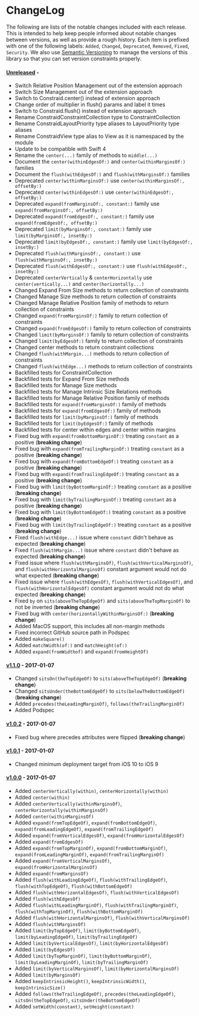 # ChangeLog

The following are lists of the notable changes included with each release.
This is intended to help keep people informed about notable changes between
versions, as well as provide a rough history. Each item is prefixed with
one of the following labels: `Added`, `Changed`, `Deprecated`,
`Removed`, `Fixed`, `Security`. We also use [Semantic
Versioning](http://semver.org) to manage the versions of this library so
that you can set version constraints properly.

#### [Unreleased][unreleased] -

* Switch Relative Position Management out of the extension approach
* Switch Size Management out of the extension approach
* Switch to Constraid.center() instead of extension approach
* Change order of multiplier in flush() params and label it times
* Switch to Constraid.flush() instead of extension approach
* Rename ConstraidConstraintCollection type to ConstraintCollection
* Rename ConstraidLayoutPriority type aliases to LayoutPriority type aliases
* Rename ConstraidView type alias to View as it is namespaced by the module
* Update to be compatible with Swift 4
* Rename the `center(...)` family of methods to `middle(...)`
* Document the `center(withinEdgesOf:)` and `center(withinMarginsOf:)` families
* Document the `flush(withEdgesOf:)` and `flush(withMarginsOf:)` families
* Deprecated `center(withinMarginsOf:)` use `center(withinMarginsOf:, offsetBy:)`
* Deprecated `center(withinEdgesOf:)` use `center(withinEdgesOf:, offsetBy:)`
* Deprecated `expand(fromMarginsOf:, constant:)` family use `expand(fromMarginsOf:, offsetBy:)`
* Deprecated `expand(fromEdgesOf:, constant:)` family use `expand(fromEdgesOf:, offsetBy:)`
* Deprecated `limit(byMarginsOf:, constant:)` family use `limit(byMarginsOf:, insetBy:)`
* Deprecated `limit(byEdgesOf:, constant:)` family use `limit(byEdgesOf:, insetBy:)`
* Deprecated `flush(withMarginsOf:, constant:)` use `flush(withMarginsOf:, insetBy:)`
* Deprecated `flush(withEdgesOf:, constant:)` use `flush(withEdgesOf:, insetBy:)`
* Deprecated `centerVertically` & `centerHorizontally` use `center(vertically...)` and `center(horizontally...)`
* Changed Expand From Size methods to return collection of constraints
* Changed Manage Size methods to return collection of constraints
* Changed Manage Relative Position family of methods to return collection of constraints
* Changed `expand(fromMarginsOf:)` family to return collection of constraints
* Changed `expand(fromEdgesOf:)` family to return collection of constraints
* Changed `limit(byMarginsOf:)` family to return collection of constraints
* Changed `limit(byEdgesOf:)` family to return collection of constraints
* Changed center methods to return constraint collections
* Changed `flush(withMargin...)` methods to return collection of constraints
* Changed `flush(withEdge...)` methods to return collection of constraints
* Backfilled tests for ConstraintCollection
* Backfilled tests for Expand From Size methods
* Backfilled tests for Manage Size methods
* Backfilled tests for Manage Intrinsic Size Relations methods
* Backfilled tests for Manage Relative Position family of methods
* Backfilled tests for `expand(fromMarginsOf:)` family of methods
* Backfilled tests for `expand(fromEdgesOf:)` family of methods
* Backfilled tests for `limit(byMarginsOf:)` family of methods
* Backfilled tests for `limit(byEdgesOf:)` family of methods
* Backfilled tests for center within edges and center within margins
* Fixed bug with `expand(fromBottomMarginOf:)` treating `constant` as a positive
  (**breaking change**)
* Fixed bug with `expand(fromTrailingMarginOf:)` treating `constant` as a positive
  (**breaking change**)
* Fixed bug with `expand(fromBottomEdgeOf:)` treating `constant` as a positive
  (**breaking change**)
* Fixed bug with `expand(fromTrailingEdgeOf:)` treating `constant` as a positive
  (**breaking change**)
* Fixed bug with `limit(byBottomMarginOf:)` treating `constant` as a positive
  (**breaking change**)
* Fixed bug with `limit(byTrailingMarginOf:)` treating `constant` as a positive
  (**breaking change**)
* Fixed bug with `limit(byBottomEdgeOf:)` treating `constant` as a positive
  (**breaking change**)
* Fixed bug with `limit(byTrailingEdgeOf:)` treating `constant` as a positive
  (**breaking change**)
* Fixed `flush(withEdge...)` issue where `constant` didn't behave as expected
  (**breaking change**)
* Fixed `flush(withMargin...)` issue where `constant` didn't behave as expected
  (**breaking change**)
* Fixed issue where `flush(withMarginsOf)`, `flush(withVerticalMarginsOf)`, and
  `flush(withHorizontalMarginsOf)` constant argument would not do what expected
  (**breaking change**)
* Fixed issue where `flush(withEdgesOf)`, `flush(withVerticalEdgesOf)`, and
  `flush(withHorizontalEdgesOf)` constant argument would not do what expected
  (**breaking change**)
* Fixed `by` on `sits(aboveTheTopEdgeOf)` and `sits(aboveTheTopMarginOf)` to not
  be inverted (**breaking change**)
* Fixed bug with `center(horizontallyWithinMarginsOf:)` (**breaking change**)
* Added MacOS support, this includes all non-margin methods
* Fixed incorrect GitHub source path in Podspec
* Added `makeSquare()`
* Added `matchWidth(of:)` and `matchHeight(of:)`
* Added `expand(fromWidthof)` and `expand(fromHeightOf)`

#### [v1.1.0][v1.1.0] - 2017-01-07

* Changed `sitsOn(theTopEdgeOf)` to `sits(aboveTheTopEdgeOf)`
  (**breaking change**)
* Changed `sitsUnder(theBottomEdgeOf)` to `sits(belowTheBottomEdgeOf)`
  (**breaking change**)
* Added `precedes(theLeadingMarginOf)`, `follows(theTrailingMarginOf)`
* Added Podspec

#### [v1.0.2][v1.0.2] - 2017-01-07

* Fixed bug where precedes attributes were flipped (**breaking change**)

#### [v1.0.1][v1.0.1] - 2017-01-07

* Changed minimum deployment target from iOS 10 to iOS 9

#### [v1.0.0][v1.0.0] - 2017-01-07

* Added `centerVertically(within)`, `centerHorizontally(within)`
* Added `center(within)`
* Added `centerVertically(withinMarginsOf)`,
  `centerHorizontally(withinMarginsOf)`
* Added `center(withinMarginsOf)`
* Added `expand(fromTopEdgeOf)`, `expand(fromBottomEdgeOf)`,
  `expand(fromLeadingEdgeOf)`, `expand(fromTrailingEdgeOf)`
* Added `expand(fromVerticalEdgesOf)`, `expand(fromHorizontalEdgesOf)`
* Added `expand(fromEdgesOf)`
* Added `expand(fromTopMarginOf)`, `expand(fromBottomMarginOf)`,
  `expand(fromLeadingMarginOf)`, `expand(fromTrailingMarginOf)`
* Added `expand(fromVerticalMarginsOf)`, `expand(fromHorizontalMarginsOf)`
* Added `expand(fromMarginsOf)`
* Added `flush(withLeadingEdgeOf)`, `flush(withTrailingEdgeOf)`,
  `flush(withTopEdgeOf)`, `flush(withBottomEdgeOf)`
* Added `flush(withHorizontalEdgesOf)`, `flush(withVerticalEdgesOf)`
* Added `flush(withEdgesOf)`
* Added `flush(withLeadingMarginOf)`, `flush(withTrailingMarginOf)`,
  `flush(withTopMarginOf)`, `flush(withBottomMarginOf)`
* Added `flush(withHorizontalMarginsOf)`, `flush(withVerticalMarginsOf)`
* Added `flush(withMarginsOf)`
* Added `limit(byTopEdgeOf)`, `limit(byBottomEdgeOf)`, `limit(byLeadingEdgeOf)`,
  `limit(byTrailingEdgeOf)`
* Added `limit(byVerticalEdgesOf)`, `limit(byHorizontalEdgesOf)`
* Added `limit(byEdgesOf)`
* Added `limit(byTopMarginOf)`, `limit(byBottomMarginOf)`,
  `limit(byLeadingMarginOf)`, `limit(byTrailingMarginOf)`
* Added `limit(byVerticalMarginsOf)`, `limit(byHorizontalMarginsOf)`
* Added `limit(byMarginsOf)`
* Added `keepIntrinsicHeight()`, `keepIntrinsicWidth()`, `keepIntrinsicSize()`
* Added `follows(theTrailingEdgeOf)`, `precedes(theLeadingEdgeOf)`,
  `sitsOn(theTopEdgeOf)`, `sitsUnder(theBottomEdgeOf)`
* Added `setWidth(constant)`, `setHeight(constant)`

[unreleased]: https://github.com/uptech/Constraid/compare/1.1.0...HEAD
[v1.0.0]: https://github.com/uptech/Constraid/compare/d21a21...1.0.0
[v1.0.1]: https://github.com/uptech/Constraid/compare/1.0.0...1.0.1
[v1.0.2]: https://github.com/uptech/Constraid/compare/1.0.1...1.0.2
[v1.1.0]: https://github.com/uptech/Constraid/compare/1.0.2...1.1.0
